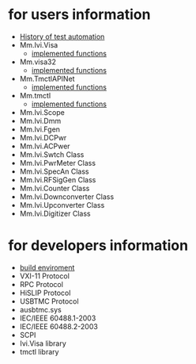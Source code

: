 # for users information
- [History of test automation](https://mitakamakers.github.io/Ivi.Visa/about/)
- Mm.Ivi.Visa
  - [implemented functions](https://mitakamakers.github.io/Ivi.Visa/Ivi.Visa/)
- Mm.visa32
  - [implemented functions](https://mitakamakers.github.io/Ivi.Visa/visa32/)
- Mm.TmctlAPINet
  - [implemented functions](https://mitakamakers.github.io/Ivi.Visa/TmctlAPINet/)
- Mm.tmctl
  - [implemented functions](https://mitakamakers.github.io/Ivi.Visa/tmctl/)
- Mm.Ivi.Scope
- Mm.Ivi.Dmm
- Mm.Ivi.Fgen
- Mm.Ivi.DCPwr
- Mm.Ivi.ACPwer
- Mm.Ivi.Swtch Class
- Mm.Ivi.PwrMeter Class
- Mm.Ivi.SpecAn Class
- Mm.Ivi.RFSigGen Class
- Mm.Ivi.Counter Class
- Mm.Ivi.Downconverter Class
- Mm.Ivi.Upconverter Class
- Mm.Ivi.Digitizer Class

# for developers information
- [build enviroment](https://mitakamakers.github.io/Ivi.Visa/ja/DEVELOPPERS.html)
- VXI-11 Protocol
- RPC Protocol
- HiSLIP Protocol
- USBTMC Protocol
- ausbtmc.sys
- IEC/IEEE 60488.1-2003
- IEC/IEEE 60488.2-2003
- SCPI
- Ivi.Visa library
- tmctl library
